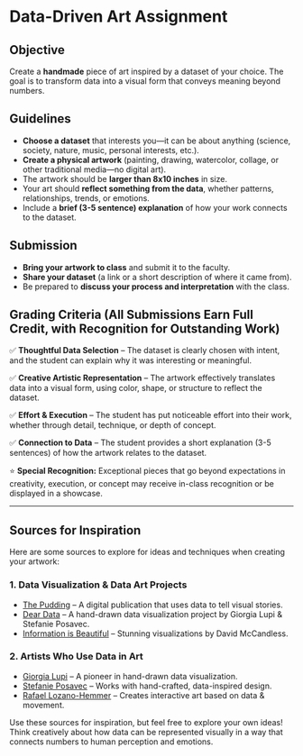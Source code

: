 # Data-Driven Art Assignment  

## Objective  
Create a **handmade** piece of art inspired by a dataset of your choice. The goal is to transform data into a visual form that conveys meaning beyond numbers.  

## Guidelines  
- **Choose a dataset** that interests you—it can be about anything (science, society, nature, music, personal interests, etc.).  
- **Create a physical artwork** (painting, drawing, watercolor, collage, or other traditional media—no digital art).  
- The artwork should be **larger than 8x10 inches** in size.  
- Your art should **reflect something from the data**, whether patterns, relationships, trends, or emotions.  
- Include a **brief (3-5 sentence) explanation** of how your work connects to the dataset.  

## Submission  
- **Bring your artwork to class** and submit it to the faculty.  
- **Share your dataset** (a link or a short description of where it came from).  
- Be prepared to **discuss your process and interpretation** with the class.  

## Grading Criteria (All Submissions Earn Full Credit, with Recognition for Outstanding Work)  

✅ **Thoughtful Data Selection** – The dataset is clearly chosen with intent, and the student can explain why it was interesting or meaningful.  

✅ **Creative Artistic Representation** – The artwork effectively translates data into a visual form, using color, shape, or structure to reflect the dataset.  

✅ **Effort & Execution** – The student has put noticeable effort into their work, whether through detail, technique, or depth of concept.  

✅ **Connection to Data** – The student provides a short explanation (3-5 sentences) of how the artwork relates to the dataset.  

⭐ **Special Recognition:** Exceptional pieces that go beyond expectations in creativity, execution, or concept may receive in-class recognition or be displayed in a showcase.  

---

## Sources for Inspiration  

Here are some sources to explore for ideas and techniques when creating your artwork:

### **1. Data Visualization & Data Art Projects**
- [The Pudding](https://pudding.cool) – A digital publication that uses data to tell visual stories.  
- [Dear Data](http://www.dear-data.com) – A hand-drawn data visualization project by Giorgia Lupi & Stefanie Posavec.  
- [Information is Beautiful](https://informationisbeautiful.net) – Stunning visualizations by David McCandless.  

### **2. Artists Who Use Data in Art**
- [Giorgia Lupi](https://giorgialupi.com) – A pioneer in hand-drawn data visualization.  
- [Stefanie Posavec](https://www.stefanieposavec.com) – Works with hand-crafted, data-inspired design.  
- [Rafael Lozano-Hemmer](https://www.lozano-hemmer.com) – Creates interactive art based on data & movement.  



Use these sources for inspiration, but feel free to explore your own ideas! Think creatively about how data can be represented visually in a way that connects numbers to human perception and emotions.
